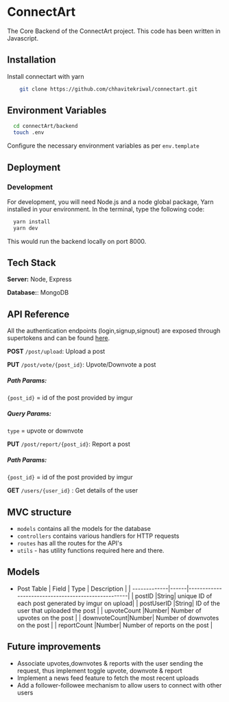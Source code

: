 # ConnectArt
  
 The Core Backend of the ConnectArt project.
 This code has been written in Javascript. 
  
 ## Installation 
  
 Install connectart with yarn 
  
 ```bash 
     git clone https://github.com/chhavitekriwal/connectart.git
 ``` 
    
  
 ## Environment Variables 
  
 
  ```bash
    cd connectArt/backend
    touch .env
  ```
  Configure the necessary environment variables as per `env.template`  

## Deployment 
  
 ### Development 
  
 For development, you will need Node.js and a node global package, Yarn installed in your environment.
 In the terminal, type the following code:

 ```bash 
   yarn install
   yarn dev 
 ``` 
 This would run the backend locally on port 8000.
 ## Tech Stack 
  
 **Server:** Node, Express 

 **Database:**: MongoDB
  
  
 ## API Reference 
  All the authentication endpoints (login,signup,signout) are exposed through supertokens and can be found [here](https://app.swaggerhub.com/apis/supertokens/FDI/1.14.0#/ThirdPartyEmailPassword%20Recipe).
  
  **POST** `/post/upload`: Upload a post

  **PUT** `/post/vote/{post_id}`: Upvote/Downvote a post 

  ##### Path Params:
  
  `{post_id}` = id of the post provided by imgur

  ##### Query Params: 
  
  `type` = upvote or downvote

  **PUT** `/post/report/{post_id}`: Report a post
  
  ##### Path Params:
  
  `{post_id}` = id of the post provided by imgur

  **GET** `/users/{user_id}` : Get details of the user

 
  
 ## MVC structure 
  
 - `models` contains all the models for the database
 - `controllers` contains various handlers for HTTP requests
 - `routes` has all the routes for the API's
 - `utils` - has utility functions required here and there. 

 ## Models

 - Post Table
 | Field        | Type | Description                                        |
 | -------------|------|----------------------------------------------------|
 | postID       |String| unique ID of each post generated by imgur on upload|
 | postUserID   |String| ID of the user that uploaded the post              |
 | upvoteCount  |Number| Number of upvotes on the post                      |
 | downvoteCount|Number| Number of downvotes on the post                    |
 | reportCount  |Number| Number of reports on the post                      |


 ## Future improvements

 - Associate upvotes,downvotes & reports with the user sending the request, thus implement toggle upvote, downvote & report
 - Implement a news feed feature to fetch the most recent uploads
 - Add a follower-followee mechanism to allow users to connect with other users
 